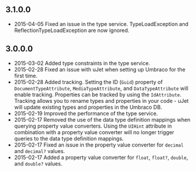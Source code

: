 ## 3.1.0.0

* 2015-04-05 Fixed an issue in the type service. TypeLoadException and ReflectionTypeLoadException are now ignored.

## 3.0.0.0

* 2015-03-02 Added type constraints in the type service.
* 2015-02-28 Fixed an issue with uJet when setting up Umbraco for the first time.
* 2015-02-28 Added tracking. Setting the ID (`Guid`) property of `DocumentTypeAttribute`, `MediaTypeAttribute`, and `DataTypeAttribute` will enable tracking. Properties can be tracked by using the `IdAttribute`. Tracking allows you to rename types and properties in your code - uJet will update existing types and properties in the Umbraco DB.
* 2015-02-19 Improved the performance of the type service.
* 2015-02-17 Removed the use of the data type definition mappings when querying property value converters. Using the `UIHint` attribute in combination with a property value converter will no longer trigger queries to the data type definition mappings.
* 2015-02-17 Fixed an issue in the property value converter for `decimal` and `decimal?` values.
* 2015-02-17 Added a property value converter for `float`, `float?`, `double`, and `double?` values.